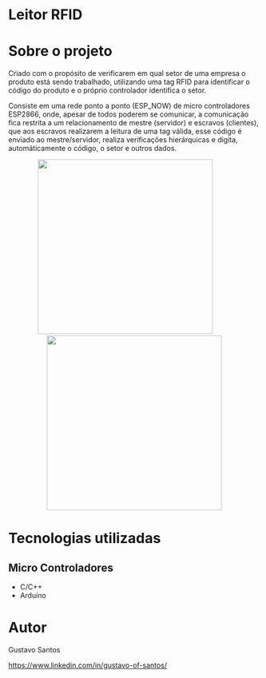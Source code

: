 # Leitor RFID

# Sobre o projeto

Criado com o propósito de verificarem em qual setor de uma empresa o produto está sendo trabalhado, utilizando uma tag RFID para identificar o código do produto e o próprio  controlador identifica o setor.

Consiste em uma rede ponto a ponto (ESP_NOW) de micro controladores ESP2866, onde, apesar de todos poderem se comunicar, a comunicação fica restrita a um relacionamento de mestre (servidor) e escravos (clientes), que aos escravos realizarem a leitura de uma tag válida, esse código é enviado ao mestre/servidor, realiza verificações hierárquicas e digita, automáticamente o código, o setor e outros dados.

<div display="flex" align='center'>
  <img src="https://media.licdn.com/dms/image/C4E22AQHvkA4ezhVg8A/feedshare-shrink_1280/0/1655859885068?e=1688601600&v=beta&t=hf6XxRhna6m5De4iSTLOkBBmlV765A76pD4Gc8L963g"   height="350px"> &nbsp;&nbsp;&nbsp;&nbsp;&nbsp;&nbsp;&nbsp;&nbsp;

  <img src="https://media.licdn.com/dms/image/C4E22AQGWPo0mej3Idw/feedshare-shrink_2048_1536/0/1655859884160?e=1688601600&v=beta&t=mZPMIRKrf8aslMQsRzENxF-l8E0RapzEkaVqDDao_to"  height="350px">
</div>

# Tecnologias utilizadas
## Micro Controladores
- C/C++
- Arduíno


# Autor

Gustavo Santos

https://www.linkedin.com/in/gustavo-of-santos/



